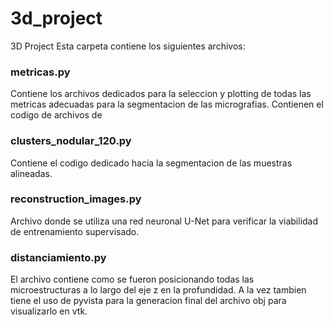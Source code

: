 # 3d_project
3D Project
Esta carpeta contiene los siguientes archivos:
### metricas.py
Contiene los archivos dedicados para la seleccion y plotting de todas las metricas adecuadas para la segmentacion de las micrografias.
Contienen el codigo de archivos de 
### clusters_nodular_120.py
Contiene el codigo dedicado hacia la segmentacion de las muestras alineadas.
### reconstruction_images.py
Archivo donde se utiliza una red neuronal U-Net para verificar la viabilidad de entrenamiento supervisado.
### distanciamiento.py
El archivo contiene como se fueron posicionando todas las microestructuras a lo largo del eje z en la profundidad. A la vez tambien tiene el uso de pyvista para la generacion final del archivo obj para visualizarlo en vtk.

